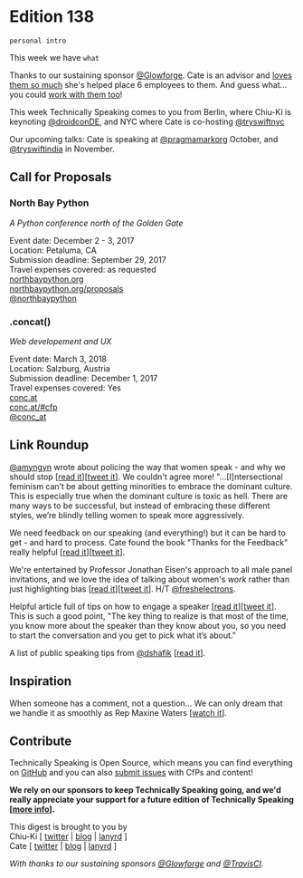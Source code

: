 # Edition 138

`personal intro`

This week we have `what`

Thanks to our sustaining sponsor [@Glowforge](http://twitter.com/glowforge). Cate is an advisor and [loves them so much](https://cate.blog/2015/10/21/lasers-and-practical-skills/) she's helped place 6 employees to them. And guess what... you could [work with them too](https://glowforge.com/jobs/)!

This week Technically Speaking comes to you from Berlin, where Chiu-Ki is keynoting [@droidconDE](https://twitter.com/droidconDE), and NYC where Cate is co-hosting [@tryswiftnyc](http://twitter.com/tryswiftnyc)

Our upcoming talks: Cate is speaking at [@pragmamarkorg](http://twitter.com/pragmamarkorg) October, and [@tryswiftindia](http://twitter.com/tryswiftindia) in November.


## Call for Proposals

### North Bay Python
*A Python conference north of the Golden Gate*

Event date: December 2 - 3, 2017  
Location: Petaluma, CA  
Submission deadline: September 29, 2017  
Travel expenses covered: as requested  
[northbaypython.org](https://northbaypython.org)  
[northbaypython.org/proposals](https://2017.northbaypython.org/program/call-for-proposals)  
[@northbaypython](https://twitter.com/northbaypython)

### .concat()
*Web developement and UX*

Event date: March 3, 2018  
Location: Salzburg, Austria  
Submission deadline: December 1, 2017  
Travel expenses covered: Yes  
[conc.at](https://conc.at)  
[conc.at/#cfp](https://conc.at/#cfp)  
[@conc_at](https://twitter.com/conc_at)


## Link Roundup

[@amyngyn](http://twitter.com/amyngyn) wrote about policing the way that women speak - and why we should stop [[read it](https://medium.com/@amyngyn/stop-policing-how-women-speak-7499ba3bb61d)][[tweet it](https://twitter.com/home?status=Stop%20Policing%20How%20Women%20Speak%20%E2%80%93%20Amy%20Nguyen%20by%20%40amyngyn%20https%3A//medium.com/%40amyngyn/stop-policing-how-women-speak-7499ba3bb61d%20via%20%40techspeakdigest)]. We couldn't agree more! "...[I]ntersectional feminism can’t be about getting minorities to embrace the dominant culture. This is especially true when the dominant culture is toxic as hell. There are many ways to be successful, but instead of embracing these different styles, we’re blindly telling women to speak more aggressively.

We need feedback on our speaking (and everything!) but it can be hard to get - and hard to process. Cate found the book "Thanks for the Feedback" really helpful [[read it](https://cate.blog/2017/07/11/book-thanks-for-the-feedback/)][[tweet it](https://twitter.com/home?status=Book%3A%20Thanks%20for%20the%20Feedback%20by%20%40catehstn%20https%3A//cate.blog/2017/07/11/book-thanks-for-the-feedback/%20via%20%40techspeakdigest)].

We're entertained by Professor Jonathan Eisen's approach to all male panel invitations, and we love the idea of talking about women's *work* rather than just highlighting bias [[read it](http://www.stemwomen.net/what-to-do-yet-another-mostly-male-meeting/)][[tweet it](https://twitter.com/home?status=What%20to%20do%20When%20Facing%20YAMMM%20%28Yet%20Another%20Mostly%20Male%20Meeting%29%20%E2%80%93%20STEM%20Women%20by%20%40freshelectrons%20http%3A//www.stemwomen.net/what-to-do-yet-another-mostly-male-meeting/%20via%20%40techspeakdigest)]. H/T [@freshelectrons](http://twitter.com/freshelectrons).

Helpful article full of tips on how to engage a speaker [[read it](https://thesiswhisperer.com/2017/08/30/8424/)][[tweet it](https://twitter.com/home?status=Conference%20small%20talk%20%E2%80%93%20the%20definitive%20guide%20%7C%20The%20Thesis%20Whisperer%20https%3A//thesiswhisperer.com/2017/08/30/8424/%20via%20%40techspeakdigest)]. This is such a good point, "The key thing to realize is that most of the time, you know more about the speaker than they know about you, so you need to start the conversation and you get to pick what it’s about."

A list of public speaking tips from [@dshafik](http://twitter.com/dshafik) [[read it](https://twitter.com/dshafik/status/900597168611794944)].

## Inspiration

When someone has a comment, not a question... We can only dream that we handle it as smoothly as Rep Maxine Waters [[watch it](https://twitter.com/faithchoyce/status/890756142359429120)].  

## Contribute

Technically Speaking is Open Source, which means you can find everything on [GitHub](https://github.com/catehstn/technically-speaking/) and you can also [submit issues](https://github.com/catehstn/technically-speaking/issues/new) with CfPs and content!

**We rely on our sponsors to keep Technically Speaking going, and we'd really appreciate your support for a future edition of Technically Speaking [[more info](http://www.techspeak.email/sponsorship/)].**  


This digest is brought to you by  
Chiu-Ki [ [twitter](https://twitter.com/chiuki) | [blog](http://blog.sqisland.com/) | [lanyrd](http://lanyrd.com/profile/chiuki/) ]  
Cate [ [twitter](https://twitter.com/catehstn) | [blog](http://www.cate.blog/) | [lanyrd](http://lanyrd.com/profile/catehstn/) ]

*With thanks to our sustaining sponsors [@Glowforge](http://twitter.com/glowforge) and [@TravisCI](http://twitter.com/travisci).*
